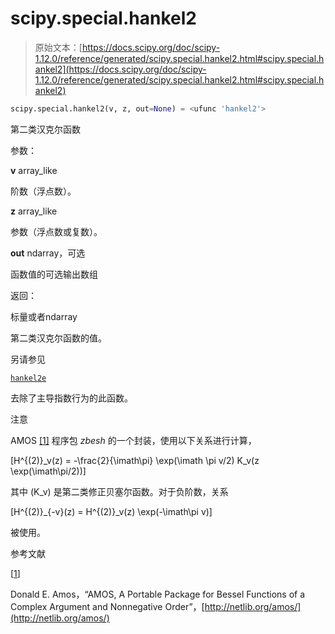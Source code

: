 # scipy.special.hankel2

> 原始文本：[https://docs.scipy.org/doc/scipy-1.12.0/reference/generated/scipy.special.hankel2.html#scipy.special.hankel2](https://docs.scipy.org/doc/scipy-1.12.0/reference/generated/scipy.special.hankel2.html#scipy.special.hankel2)

```py
scipy.special.hankel2(v, z, out=None) = <ufunc 'hankel2'>
```

第二类汉克尔函数

参数：

**v** array_like

阶数（浮点数）。

**z** array_like

参数（浮点数或复数）。

**out** ndarray，可选

函数值的可选输出数组

返回：

标量或者ndarray

第二类汉克尔函数的值。

另请参见

[`hankel2e`](scipy.special.hankel2e.html#scipy.special.hankel2e "scipy.special.hankel2e")

去除了主导指数行为的此函数。

注意

AMOS [[1]](#id1) 程序包 *zbesh* 的一个封装，使用以下关系进行计算，

\[H^{(2)}_v(z) = -\frac{2}{\imath\pi} \exp(\imath \pi v/2) K_v(z \exp(\imath\pi/2))\]

其中 \(K_v\) 是第二类修正贝塞尔函数。对于负阶数，关系

\[H^{(2)}_{-v}(z) = H^{(2)}_v(z) \exp(-\imath\pi v)\]

被使用。

参考文献

[[1](#id1)]

Donald E. Amos，“AMOS, A Portable Package for Bessel Functions of a Complex Argument and Nonnegative Order”，[http://netlib.org/amos/](http://netlib.org/amos/)
